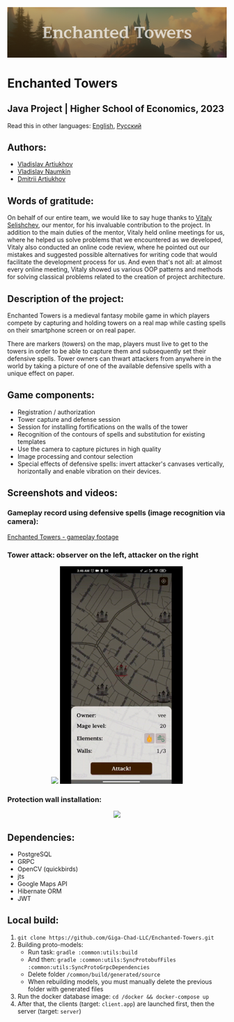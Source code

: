 <div style="text-align: center; width: 100%;">
    <img src="assets/images/titled-background.png" />
</div>

# Enchanted Towers
## Java Project | Higher School of Economics, 2023

Read this in other languages: [English](./README.md), [Русский](./README.ru.md)

## Authors:
- [Vladislav Artiukhov](https://github.com/Vladislav0Art)
- [Vladislav Naumkin](https://github.com/dezd4r)
- [Dmitrii Artiukhov](https://github.com/dmitrii-artuhov)

## Words of gratitude:

On behalf of our entire team, we would like to say huge thanks to [Vitaly Selishchev](https://github.com/vvselischev), our mentor, for his invaluable contribution to the project. In addition to the main duties of the mentor, Vitaly held online meetings for us, where he helped us solve problems that we encountered as we developed, Vitaly also conducted an online code review, where he pointed out our mistakes and suggested possible alternatives for writing code that would facilitate the development process for us. And even that's not all: at almost every online meeting, Vitaly showed us various OOP patterns and methods for solving classical problems related to the creation of project architecture.

## Description of the project:

Enchanted Towers is a medieval fantasy mobile game in which players compete by capturing and holding towers on a real map while casting spells on their smartphone screen or on real paper.

There are markers (towers) on the map, players must live to get to the towers in order to be able to capture them and subsequently set their defensive spells. Tower owners can thwart attackers from anywhere in the world by taking a picture of one of the available defensive spells with a unique effect on paper.

## Game components:

- Registration / authorization
- Tower capture and defense session
- Session for installing fortifications on the walls of the tower
- Recognition of the contours of spells and substitution for existing templates
- Use the camera to capture pictures in high quality
- Image processing and contour selection
- Special effects of defensive spells: invert attacker's canvases vertically, horizontally and enable vibration on their devices.


## Screenshots and videos:

### Gameplay record using defensive spells (image recognition via camera):

[Enchanted Towers - gameplay footage](https://drive.google.com/file/d/1r4isSCaLmbLplhZf8eS9OvL7gWaWBl1V/view?usp=sharing)

### **Tower attack**: observer on the left, attacker on the right

<div style="text-align: center;">
    <img height="500" src="assets/gifs/spectator-1.gif"  />
    <img height="500" src="assets/gifs/attacker-1.gif"  />
</div>


### **Protection wall installation**:


<div style="text-align: center;">
    <img height="500" src="assets/gifs/wall-protection.gif"  />
</div>



## Dependencies:

- PostgreSQL
- GRPC
- OpenCV (quickbirds)
- jts
- Google Maps API
- Hibernate ORM
- JWT



## Local build:

1. `git clone https://github.com/Giga-Chad-LLC/Enchanted-Towers.git`
2. Building proto-models:
     - Run task: `gradle :common:utils:build`
     - And then: `gradle :common:utils:SyncProtobufFiles :common:utils:SyncProtoGrpcDependencies`
     - Delete folder `/common/build/generated/source`
     - When rebuilding models, you must manually delete the previous folder with generated files
3. Run the docker database image: `cd /docker && docker-compose up`
4. After that, the clients (target: `client.app`) are launched first, then the server (target: `server`)


